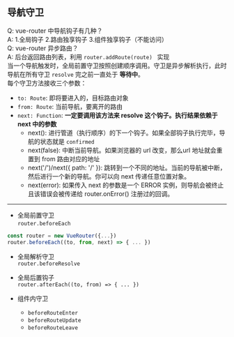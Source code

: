 <!--
 * @Author: Richard Chiang
 * @Date: 2021-03-19 15:54:44
 * @LastEditor: Richard Chiang
 * @LastEditTime: 2021-03-19 16:38:07
 * @Email: 19875991227@163.com
 * @Description: 
-->
## 导航守卫  
Q: vue-router 中导航钩子有几种？  
A: 1.全局钩子 2.路由独享钩子 3.组件独享钩子（不能访问）  
Q: vue-router 异步路由？  
A: 后台返回路由列表，利用 <code>router.addRoute(route) </code> 实现  
当一个导航触发时，全局前置守卫按照创建顺序调用。守卫是异步解析执行，此时导航在所有守卫 <code>resolve</code> 完之前一直处于 **等待中**。  
每个守卫方法接收三个参数：  
* <code>to: Route</code>: 即将要进入的，目标路由对象  
* <code>from: Route</code>: 当前导航，要离开的路由  
* <code>next: Function</code>: **一定要调用该方法来 resolve 这个钩子。执行结果依赖于 next 中的参数**  
    * next(): 进行管道（执行顺序）的下一个钩子。如果全部钩子执行完毕，导航的状态就是 <code>confirmed</code>
    * next(false): 中断当前导航。如果浏览器的 url 改变，那么url 地址就会重置到 from 路由对应的地址
    * next('/')/next({ path: '/' }): 跳转到一个不同的地址。当前的导航被中断，然后进行一个新的导航。你可以向 next 传递任意位置对象。
    * next(error): 如果传入 next 的参数是一个 ERROR 实例，则导航会被终止且该错误会被传递给 router.onError() 注册过的回调。

---
* 全局前置守卫  
<code>router.beforeEach</code>

```js
const router = new VueRouter({...})
router.beforeEach((to, from, next) => { ... })
```

* 全局解析守卫  
<code>router.beforeResolve</code>  

* 全局后置钩子  
<code>router.afterEach((to, from) => { ... })</code>

* 组件内守卫  
    * <code>beforeRouteEnter</code>
    * <code>beforeRouteUpdate</code>
    * <code>beforeRouteLeave</code>
